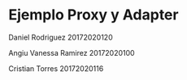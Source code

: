# Ejemplo Proxy y Adapter

Daniel Rodriguez 20172020120

Angiu Vanessa Ramirez 20172020100

Cristian Torres 20172020116
